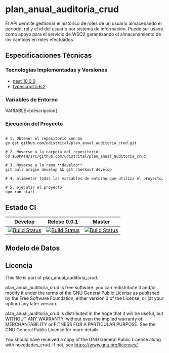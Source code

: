 # plan_anual_auditoria_crud
El API permite gestionar el histórico de roles de un usuario almacenando el periodo, rol y el id del usuario por sistema de información.
Puede ser usado como apoyo para el servicio de WSO2 garantizando el almacenamiento de los cambios en roles efectuados.

## Especificaciones Técnicas

### Tecnologías Implementadas y Versiones
* [nest 10.0.0]()
* [typescript 5.6.2]()

### Variables de Entorno

VARIABLE=[descripcion]

### Ejecución del Proyecto
```shel

# 1. Obtener el repositorio con Go
go get github.com/udistrital/plan_anual_auditoria_crud.git

# 2. Moverse a la carpeta del repositorio
cd $GOPATH/src/github.com/udistrital/plan_anual_auditoria_crud

# 3. Moverse a la rama **develop**
git pull origin develop && git checkout develop

# 4. alimentar todas las variables de entorno que utiliza el proyecto.

# 5. ejecutar el proyecto
npm run start 
```
## Estado CI

| Develop | Relese 0.0.1 | Master |
| -- | -- | -- |
| [![Build Status](https://hubci.portaloas.udistrital.edu.co/api/badges/udistrital/plan_anual_auditoria_crud/status.svg?ref=refs/heads/develop)](https://hubci.portaloas.udistrital.edu.co/udistrital/plan_anual_auditoria_crud/) | [![Build Status](https://hubci.portaloas.udistrital.edu.co/api/badges/udistrital/plan_anual_auditoria_crud/status.svg?ref=refs/heads/release/0.0.1)](https://hubci.portaloas.udistrital.edu.co/udistrital/plan_anual_auditoria_crud/) | [![Build Status](https://hubci.portaloas.udistrital.edu.co/api/badges/udistrital/plan_anual_auditoria_crud/status.svg)](https://hubci.portaloas.udistrital.edu.co/udistrital/plan_anual_auditoria_crud/) |

## Modelo de Datos


## Licencia

This file is part of plan_anual_auditoria_crud.

plan_anual_auditoria_crud is free software: you can redistribute it and/or modify it under the terms of the GNU General Public License as published by the Free Software Foundation, either version 3 of the License, or (at your option) any later version.

plan_anual_auditoria_crud is distributed in the hope that it will be useful, but WITHOUT ANY WARRANTY; without even the implied warranty of MERCHANTABILITY or FITNESS FOR A PARTICULAR PURPOSE. See the GNU General Public License for more details.

You should have received a copy of the GNU General Public License along with novedades_crud. If not, see https://www.gnu.org/licenses/.
